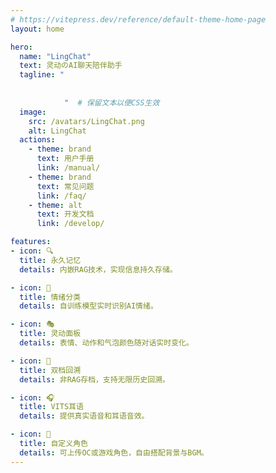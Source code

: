 ```yaml
---
# https://vitepress.dev/reference/default-theme-home-page
layout: home

hero:
  name: "LingChat"
  text: 灵动のAI聊天陪伴助手
  tagline: "       
            
     
            "  # 保留文本以便CSS生效
  image:
    src: /avatars/LingChat.png
    alt: LingChat
  actions:
    - theme: brand
      text: 用户手册
      link: /manual/
    - theme: brand
      text: 常见问题
      link: /faq/
    - theme: alt
      text: 开发文档
      link: /develop/

features:
- icon: 🔍  
  title: 永久记忆  
  details: 内嵌RAG技术，实现信息持久存储。  

- icon: 🧠  
  title: 情绪分类  
  details: 自训练模型实时识别AI情绪。  

- icon: 🎭  
  title: 灵动面板  
  details: 表情、动作和气泡颜色随对话实时变化。  

- icon: 💾  
  title: 双档回溯  
  details: 非RAG存档，支持无限历史回溯。  

- icon: 🎧  
  title: VITS耳语  
  details: 提供真实语音和耳语音效。  

- icon: 🎨  
  title: 自定义角色
  details: 可上传OC或游戏角色，自由搭配背景与BGM。
---
```

